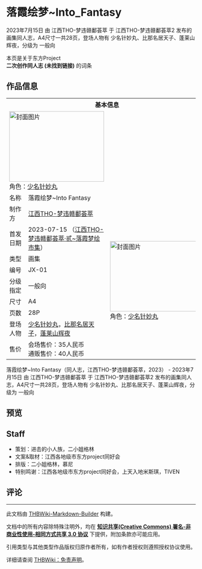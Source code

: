 # 落霞绘梦~Into_Fantasy

<!-- source html: G:\repos\THBWiki-Markdown-Builder\THBWikiMarkdown\Temp\main\9\9a\ns0%3A%E8%90%BD%E9%9C%9E%E7%BB%98%E6%A2%A6%7EInto_Fantasy.html -->

2023年7月15日 由 江西THO-梦违赣鄱荟萃 于 江西THO-梦违赣鄱荟萃2 发布的画集同人志，A4尺寸一共28页，登场人物有 少名针妙丸、比那名居天子、蓬莱山辉夜，分级为 一般向

本页是关于东方Project  
 **二次创作同人志 (未找到链接)** 的词条

## 作品信息

<table><tbody><tr><th colspan="3">基本信息</th></tr><tr><td class="cover-artwork-mobile" colspan="2"><a href="./文件-落霞绘梦~Into_Fantasy封面.jpg.md" class="image" title="封面图片"><img alt="封面图片" src="https://upload.thwiki.cc/thumb/c/ca/%E8%90%BD%E9%9C%9E%E7%BB%98%E6%A2%A6~Into_Fantasy%E5%B0%81%E9%9D%A2.jpg/252px-%E8%90%BD%E9%9C%9E%E7%BB%98%E6%A2%A6~Into_Fantasy%E5%B0%81%E9%9D%A2.jpg" decoding="async" loading="lazy" width="252" height="187" srcset="https://upload.thwiki.cc/thumb/c/ca/%E8%90%BD%E9%9C%9E%E7%BB%98%E6%A2%A6~Into_Fantasy%E5%B0%81%E9%9D%A2.jpg/378px-%E8%90%BD%E9%9C%9E%E7%BB%98%E6%A2%A6~Into_Fantasy%E5%B0%81%E9%9D%A2.jpg 1.5x, https://upload.thwiki.cc/thumb/c/ca/%E8%90%BD%E9%9C%9E%E7%BB%98%E6%A2%A6~Into_Fantasy%E5%B0%81%E9%9D%A2.jpg/504px-%E8%90%BD%E9%9C%9E%E7%BB%98%E6%A2%A6~Into_Fantasy%E5%B0%81%E9%9D%A2.jpg 2x" data-file-width="3437" data-file-height="2551"></a><div class="cover-char">角色：<a href="./少名针妙丸.md" title="少名针妙丸">少名针妙丸</a></div></td>
</tr><tr><td class="label">名称</td><td colspan="2"> 落霞绘梦~Into Fantasy </td></tr><tr><td class="label">制作方</td><td><a href="./江西THO-梦违赣鄱荟萃.md" title="江西THO-梦违赣鄱荟萃">江西THO-梦违赣鄱荟萃</a></td><td class="cover-artwork" rowspan="9" style="min-width:252px;"><a href="./文件-落霞绘梦~Into_Fantasy封面.jpg.md" class="image" title="封面图片"><img alt="封面图片" src="https://upload.thwiki.cc/thumb/c/ca/%E8%90%BD%E9%9C%9E%E7%BB%98%E6%A2%A6~Into_Fantasy%E5%B0%81%E9%9D%A2.jpg/252px-%E8%90%BD%E9%9C%9E%E7%BB%98%E6%A2%A6~Into_Fantasy%E5%B0%81%E9%9D%A2.jpg" decoding="async" loading="lazy" width="252" height="187" srcset="https://upload.thwiki.cc/thumb/c/ca/%E8%90%BD%E9%9C%9E%E7%BB%98%E6%A2%A6~Into_Fantasy%E5%B0%81%E9%9D%A2.jpg/378px-%E8%90%BD%E9%9C%9E%E7%BB%98%E6%A2%A6~Into_Fantasy%E5%B0%81%E9%9D%A2.jpg 1.5x, https://upload.thwiki.cc/thumb/c/ca/%E8%90%BD%E9%9C%9E%E7%BB%98%E6%A2%A6~Into_Fantasy%E5%B0%81%E9%9D%A2.jpg/504px-%E8%90%BD%E9%9C%9E%E7%BB%98%E6%A2%A6~Into_Fantasy%E5%B0%81%E9%9D%A2.jpg 2x" data-file-width="3437" data-file-height="2551"></a><div class="cover-char">角色：<a href="./少名针妙丸.md" title="少名针妙丸">少名针妙丸</a></div></td>
</tr><tr><td class="label">首发日期</td><td>2023-07-15&#160;（<a href="/展会作品列表?e=%E6%B1%9F%E8%A5%BFTHO-%E6%A2%A6%E8%BF%9D%E8%B5%A3%E9%84%B1%E8%8D%9F%E8%90%83%232">江西THO-梦违赣鄱荟萃·贰~落霞梦绘市集</a>）</td></tr><tr><td class="label">类型</td><td>画集</td></tr><tr><td class="label">编号</td><td>JX-01</td></tr><tr><td class="label">分级指定</td><td>一般向</td></tr><tr><td class="label">尺寸</td><td>A4</td></tr><tr><td class="label">页数</td><td>28P</td></tr><tr><td class="label">登场人物</td><td><a href="./少名针妙丸.md" title="少名针妙丸">少名针妙丸</a>，<a href="./比那名居天子.md" title="比那名居天子">比那名居天子</a>，<a href="./蓬莱山辉夜.md" title="蓬莱山辉夜">蓬莱山辉夜</a></td></tr><tr><td class="label">售价</td><td>会场售价：35人民币<br>通贩售价：40人民币</td></tr></tbody></table>

落霞绘梦~Into Fantasy（同人志，江西THO-梦违赣鄱荟萃，2023） - 2023年7月15日 由 江西THO-梦违赣鄱荟萃 于 江西THO-梦违赣鄱荟萃2 发布的画集同人志，A4尺寸一共28页，登场人物有 少名针妙丸、比那名居天子、蓬莱山辉夜，分级为 一般向

## 预览

## Staff
- 策划：进击的小人族，二小姐格林
- 文案&amp;取材：江西各地级市东方project同好会
- 排版：二小姐格林，慕尼
- 特别鸣谢：江西各地级市东方project同好会，上天入地米斯琪，TIVEN


## 评论




---

此文档由 [THBWiki-Markdown-Builder](https://github.com/Delsin-Yu/THBWiki-Markdown-Builder) 构建。

文档中的所有内容除特殊注明外，均在 [**知识共享(Creative Commons) 署名-非商业性使用-相同方式共享 3.0 协议**](https://creativecommons.org/licenses/by-sa/3.0/deed.zh-hans) 下提供，附加条款亦可能应用。

引用类型与其他类型作品版权归原作者所有，如有作者授权则遵照授权协议使用。

详细请查阅 [THBWiki：免责声明](https://thbwiki.cc/THBWiki:%E5%85%8D%E8%B4%A3%E5%A3%B0%E6%98%8E)。

